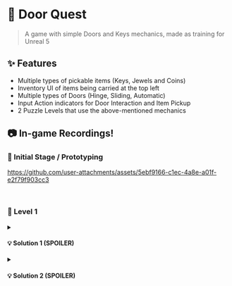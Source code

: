 # 🚪 Door Quest
> A game with simple Doors and Keys mechanics, made as training for Unreal 5 

## ✨ Features
- Multiple types of pickable items (Keys, Jewels and Coins)
- Inventory UI of items being carried at the top left
- Multiple types of Doors (Hinge, Sliding, Automatic)
- Input Action indicators for Door Interaction and Item Pickup
- 2 Puzzle Levels that use the above-mentioned mechanics

## 📷 In-game Recordings!
### 👶 Initial Stage / Prototyping
https://github.com/user-attachments/assets/5ebf9166-c1ec-4a8e-a01f-e2f79f903cc3

<br>

### 🔑 Level 1

<details>
  <summary><h4>💡 Solution 1 (SPOILER)</h4></summary>
  
  https://github.com/user-attachments/assets/d37ad33b-f5fd-464a-a92c-49564808fa51
</details>
<details>
  <summary><h4>💡 Solution 2 (SPOILER)</h4></summary>

  https://github.com/user-attachments/assets/f38faba5-df18-49ab-be58-c2ba6492ad11
</details>
